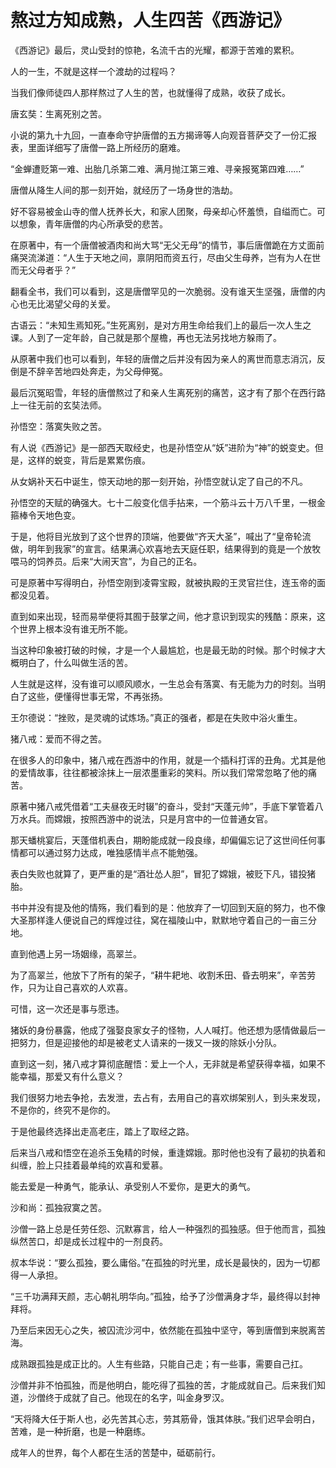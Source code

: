 # 熬过方知成熟，人生四苦《西游记》 

《西游记》最后，灵山受封的惊艳，名流千古的光耀，都源于苦难的累积。

人的一生，不就是这样一个渡劫的过程吗？

当我们像师徒四人那样熬过了人生的苦，也就懂得了成熟，收获了成长。

唐玄奘：生离死别之苦。

小说的第九十九回，一直奉命守护唐僧的五方揭谛等人向观音菩萨交了一份汇报表，里面详细写了唐僧一路上所经历的磨难。

“金蝉遭贬第一难、出胎几杀第二难、满月抛江第三难、寻亲报冤第四难……”

唐僧从降生人间的那一刻开始，就经历了一场身世的浩劫。

好不容易被金山寺的僧人抚养长大，和家人团聚，母亲却心怀羞愤，自缢而亡。可以想象，青年唐僧的内心所承受的悲苦。

在原著中，有一个唐僧被酒肉和尚大骂“无父无母”的情节，事后唐僧跪在方丈面前痛哭流涕道：“人生于天地之间，禀阴阳而资五行，尽由父生母养，岂有为人在世而无父母者乎？”

翻看全书，我们可以看到，这是唐僧罕见的一次脆弱。没有谁天生坚强，唐僧的内心也无比渴望父母的关爱。

古语云：“未知生焉知死。”生死离别，是对方用生命给我们上的最后一次人生之课。人到了一定年龄，自己就是那个屋檐，再也无法另找地方躲雨了。

从原著中我们也可以看到，年轻的唐僧之后并没有因为亲人的离世而意志消沉，反倒是不辞辛苦地四处奔走，为父母伸冤。

最后沉冤昭雪，年轻的唐僧熬过了和亲人生离死别的痛苦，这才有了那个在西行路上一往无前的玄奘法师。

孙悟空：落寞失败之苦。

有人说《西游记》是一部西天取经史，也是孙悟空从“妖”进阶为“神”的蜕变史。但是，这样的蜕变，背后是累累伤痕。

从女娲补天石中诞生，惊天动地的那一刻开始，孙悟空就认定了自己的不凡。

孙悟空的天赋的确强大。七十二般变化信手拈来，一个筋斗云十万八千里，一根金箍棒令天地色变。

于是，他将目光放到了这个世界的顶端，他要做“齐天大圣”，喊出了“皇帝轮流做，明年到我家”的宣言。结果满心欢喜地去天庭任职，结果得到的竟是一个放牧喂马的饲养员。后来“大闹天宫”，为自己的正名。

可是原著中写得明白，孙悟空刚到凌霄宝殿，就被执殿的王灵官拦住，连玉帝的面都没见着。

直到如来出现，轻而易举便将其囿于鼓掌之间，他才意识到现实的残酷：原来，这个世界上根本没有谁无所不能。

当这种印象被打破的时候，才是一个人最尴尬，也是最无助的时候。那个时候才大概明白了，什么叫做生活的苦。

人生就是这样，没有谁可以顺风顺水，一生总会有落寞、有无能为力的时刻。当明白了这些，便懂得世事无常，不再张扬。

王尔德说：“挫败，是灵魂的试炼场。”真正的强者，都是在失败中浴火重生。

猪八戒：爱而不得之苦。

在很多人的印象中，猪八戒在西游中的作用，就是一个插科打诨的丑角。尤其是他的爱情故事，往往都被涂抹上一层浓墨重彩的笑料。所以我们常常忽略了他的痛苦。

原著中猪八戒凭借着“工夫昼夜无时辍”的奋斗，受封“天蓬元帅”，手底下掌管着八万水兵。而嫦娥，按照西游中的说法，只是月宫中的一位普通女官。

那天蟠桃宴后，天蓬借机表白，期盼能成就一段良缘，却偏偏忘记了这世间任何事情都可以通过努力达成，唯独感情半点不能勉强。

表白失败也就算了，更严重的是“酒壮怂人胆”，冒犯了嫦娥，被贬下凡，错投猪胎。

书中并没有提及他的情殇，我们看到的是：他放弃了一切回到天庭的努力，也不像大圣那样逢人便说自己的辉煌过往，窝在福陵山中，默默地守着自己的一亩三分地。

直到他遇上另一场姻缘，高翠兰。

为了高翠兰，他放下了所有的架子，“耕牛耙地、收割禾田、昏去明来”，辛苦劳作，只为让自己喜欢的人欢喜。

可惜，这一次还是事与愿违。

猪妖的身份暴露，他成了强娶良家女子的怪物，人人喊打。他还想为感情做最后一把努力，但是迎接他的却是被老丈人请来的一拨又一拨的除妖小分队。

直到这一刻，猪八戒才算彻底醒悟：爱上一个人，无非就是希望获得幸福，如果不能幸福，那爱又有什么意义？

我们很努力地去争抢，去发泄，去占有，去用自己的喜欢绑架别人，到头来发现，不是你的，终究不是你的。

于是他最终选择出走高老庄，踏上了取经之路。

后来当八戒和悟空在追杀玉兔精的时候，重逢嫦娥。那时他也没有了最初的执着和纠缠，脸上只挂着最单纯的欢喜和爱慕。

能去爱是一种勇气，能承认、承受别人不爱你，是更大的勇气。

沙和尚：孤独寂寞之苦。

沙僧一路上总是任劳任怨、沉默寡言，给人一种强烈的孤独感。但于他而言，孤独纵然苦口，却是成长过程中的一剂良药。

叔本华说：“要么孤独，要么庸俗。”在孤独的时光里，成长是最快的，因为一切都得一人承担。

“三千功满拜天颜，志心朝礼明华向。”孤独，给予了沙僧满身才华，最终得以封神拜将。

乃至后来因无心之失，被囚流沙河中，依然能在孤独中坚守，等到唐僧到来脱离苦海。

成熟跟孤独是成正比的。人生有些路，只能自己走；有一些事，需要自己扛。

沙僧并非不怕孤独，而是他明白，能吃得了孤独的苦，才能成就自己。后来我们知道，沙僧终于成就了自己。他现在的名字，叫金身罗汉。

“天将降大任于斯人也，必先苦其心志，劳其筋骨，饿其体肤。”我们迟早会明白，苦难，是一种折磨，也是一种磨练。

成年人的世界，每个人都在生活的苦楚中，砥砺前行。
